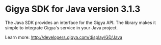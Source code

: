 Gigya SDK for Java version 3.1.3
===================================
The Java SDK provides an interface for the Gigya API.
The library makes it simple to integrate Gigya's service in your Java project.

Learn more: http://developers.gigya.com/display/GD/Java
